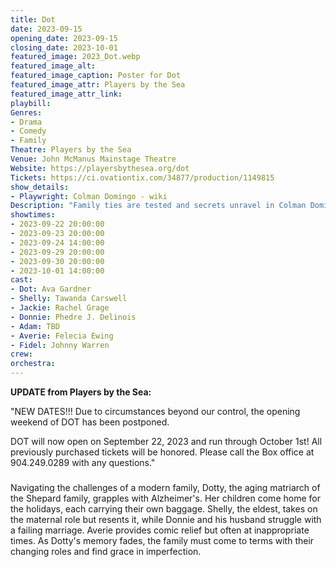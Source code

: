 ```yaml
---
title: Dot
date: 2023-09-15
opening_date: 2023-09-15
closing_date: 2023-10-01
featured_image: 2023_Dot.webp
featured_image_alt: 
featured_image_caption: Poster for Dot
featured_image_attr: Players by the Sea
featured_image_attr_link: 
playbill:
Genres:
- Drama
- Comedy
- Family
Theatre: Players by the Sea
Venue: John McManus Mainstage Theatre
Website: https://playersbythesea.org/dot
Tickets: https://ci.ovationtix.com/34877/production/1149815
show_details: 
- Playwright: Colman Domingo - wiki
Description: "Family ties are tested and secrets unravel in Colman Domingo's *Dot*, where matriarch Dotty fights to hold onto her memory while her children confront their own chaotic lives."
showtimes:
- 2023-09-22 20:00:00
- 2023-09-23 20:00:00
- 2023-09-24 14:00:00
- 2023-09-29 20:00:00
- 2023-09-30 20:00:00
- 2023-10-01 14:00:00
cast:
- Dot: Ava Gardner
- Shelly: Tawanda Carswell
- Jackie: Rachel Grage
- Donnie: Phedre J. Delinois
- Adam: TBD
- Averie: Felecia Ewing
- Fidel: Johnny Warren
crew:
orchestra:
---
```

**UPDATE from Players by the Sea:**

"NEW DATES!!! Due to circumstances beyond our control, the opening weekend of DOT has been postponed.

DOT will now open on September 22, 2023 and run through October 1st! All previously purchased tickets will be honored. Please call the Box office at 904.249.0289 with any questions."
###

Navigating the challenges of a modern family, Dotty, the aging matriarch of the Shepard family, grapples with Alzheimer's. Her children come home for the holidays, each carrying their own baggage. Shelly, the eldest, takes on the maternal role but resents it, while Donnie and his husband struggle with a failing marriage. Averie provides comic relief but often at inappropriate times. As Dotty's memory fades, the family must come to terms with their changing roles and find grace in imperfection.